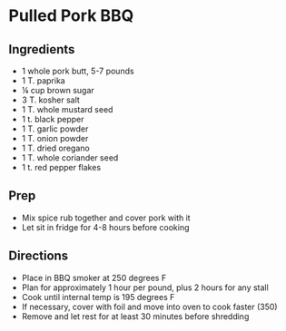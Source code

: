 # Pulled Pork BBQ

## Ingredients

- 1 whole pork butt, 5-7 pounds
- 1 T. paprika
- ¼ cup brown sugar
- 3 T. kosher salt
- 1 T. whole mustard seed
- 1 t. black pepper
- 1 T. garlic powder
- 1 T. onion powder
- 1 T. dried oregano
- 1 T. whole coriander seed
- 1 t. red pepper flakes

## Prep

- Mix spice rub together and cover pork with it
- Let sit in fridge for 4-8 hours before cooking

## Directions

- Place in BBQ smoker at 250 degrees F
- Plan for approximately 1 hour per pound, plus 2 hours for any stall
- Cook until internal temp is 195 degrees F
- If necessary, cover with foil and move into oven to cook faster (350)
- Remove and let rest for at least 30 minutes before shredding

